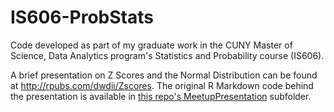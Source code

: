 # IS606-ProbStats
Code developed as part of my graduate work in the CUNY Master of Science, Data Analytics program's Statistics and Probability course (IS606). 

A brief presentation on Z Scores and the Normal Distribution can be found at http://rpubs.com/dwdii/Zscores. The original R Markdown code behind the presentation is available in [this repo's MeetupPresentation](https://github.com/dwdii/IS606-ProbStats/tree/master/MeetupPresentation) subfolder.